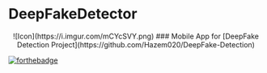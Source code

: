# DeepFakeDetector
<p align=center>
![Icon](https://i.imgur.com/mCYcSVY.png)
### Mobile App for [DeepFake Detection Project](https://github.com/Hazem020/DeepFake-Detection)

[![forthebadge](https://forthebadge.com/images/badges/built-for-android.svg)](https://forthebadge.com)
